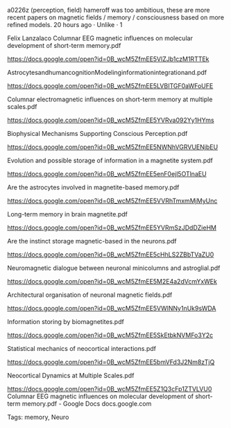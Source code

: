 a0226z
(perception, field)
hameroff was too ambitious, these are more recent papers on magnetic fields / memory / consciousness based on more refined models.
20 hours ago · Unlike · 1

Felix Lanzalaco Columnar EEG magnetic influences on molecular development of short-term memory.pdf

https://docs.google.com/open?id=0B_wcM5ZfmEE5VlZJb1czM1RTTEk

AstrocytesandhumancognitionModelinginformationintegrationand.pdf

https://docs.google.com/open?id=0B_wcM5ZfmEE5LVBITGF0aWFoUFE

Columnar electromagnetic influences on short-term memory at multiple scales.pdf

https://docs.google.com/open?id=0B_wcM5ZfmEE5YVRva092Yy1HYms

Biophysical Mechanisms Supporting Conscious Perception.pdf

https://docs.google.com/open?id=0B_wcM5ZfmEE5NWNhVGRVUENjbEU

Evolution and possible storage of information in a magnetite system.pdf

https://docs.google.com/open?id=0B_wcM5ZfmEE5enF0ejl5OTlnaEU

Are the astrocytes involved in magnetite-based memory.pdf

https://docs.google.com/open?id=0B_wcM5ZfmEE5VVRhTmxmMjMyUnc

Long-term memory in brain magnetite.pdf

https://docs.google.com/open?id=0B_wcM5ZfmEE5YVRmSzJDdDZieHM

Are the instinct storage magnetic-based in the neurons.pdf

https://docs.google.com/open?id=0B_wcM5ZfmEE5cHhLS2ZBbTVaZU0

Neuromagnetic dialogue between neuronal minicolumns and astroglial.pdf

https://docs.google.com/open?id=0B_wcM5ZfmEE5M2E4a2dVcmYxWEk

Architectural organisation of neuronal magnetic fields.pdf

https://docs.google.com/open?id=0B_wcM5ZfmEE5VWlNNy1nUk9sWDA

Information storing by biomagnetites.pdf

https://docs.google.com/open?id=0B_wcM5ZfmEE5SkEtbkNVMFo3Y2c

Statistical mechanics of neocortical interactions.pdf

https://docs.google.com/open?id=0B_wcM5ZfmEE5bmVFd3J2Nm8zTjQ

Neocortical Dynamics at Multiple Scales.pdf

https://docs.google.com/open?id=0B_wcM5ZfmEE5Z1Q3cFp1ZTVLVU0
Columnar EEG magnetic influences on molecular development of short-term memory.pdf - Google Docs
docs.google.com 

Tags:
  memory, Neuro
